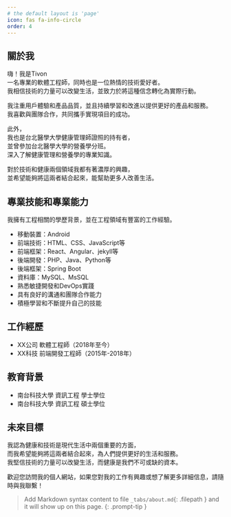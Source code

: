 ```yaml
---
# the default layout is 'page'
icon: fas fa-info-circle
order: 4
---
```


## 關於我

嗨！我是Tivon  
一名專業的軟體工程師，同時也是一位熱情的技術愛好者。  
我相信技術的力量可以改變生活，並致力於將這種信念轉化為實際行動。

我注重用戶體驗和產品品質，並且持續學習和改進以提供更好的產品和服務。  
我喜歡與團隊合作，共同攜手實現項目的成功。

此外，  
我也是台北醫學大學健康管理師證照的持有者，  
並曾參加台北醫學大學的營養學分班。  
深入了解健康管理和營養學的專業知識。

對於技術和健康兩個領域我都有著濃厚的興趣，  
並希望能夠將這兩者結合起來，能幫助更多人改善生活。  

## 專業技能和專業能力

我擁有工程相關的學歷背景，並在工程領域有豐富的工作經驗。
- 移動裝置：Android
- 前端技術：HTML、CSS、JavaScript等
- 前端框架：React、Angular、jekyll等
- 後端開發：PHP、Java、Python等
- 後端框架：Spring Boot
- 資料庫：MySQL、MsSQL
- 熟悉敏捷開發和DevOps實踐
- 具有良好的溝通和團隊合作能力
- 積極學習和不斷提升自己的技能

## 工作經歷

- XX公司 軟體工程師（2018年至今）
- XX科技 前端開發工程師（2015年-2018年）

## 教育背景

- 南台科技大學 資訊工程 學士學位
- 南台科技大學 資訊工程 碩士學位

## 未來目標

我認為健康和技術是現代生活中兩個重要的方面，  
而我希望能夠將這兩者結合起來，為人們提供更好的生活和服務。  
我堅信技術的力量可以改變生活，而健康是我們不可或缺的資本。  


歡迎您訪問我的個人網站，如果您對我的工作有興趣或想了解更多詳細信息，請隨時與我聯繫！


> Add Markdown syntax content to file `_tabs/about.md`{: .filepath } and it will show up on this page.
{: .prompt-tip }
